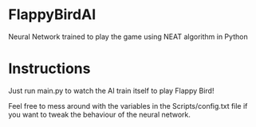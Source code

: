 # FlappyBirdAI
 Neural Network trained to play the game using NEAT algorithm in Python

 # Instructions
 Just run main.py to watch the AI train itself to play Flappy Bird!

 Feel free to mess around with the variables in the Scripts/config.txt file if you want to tweak the behaviour of the neural network. 
